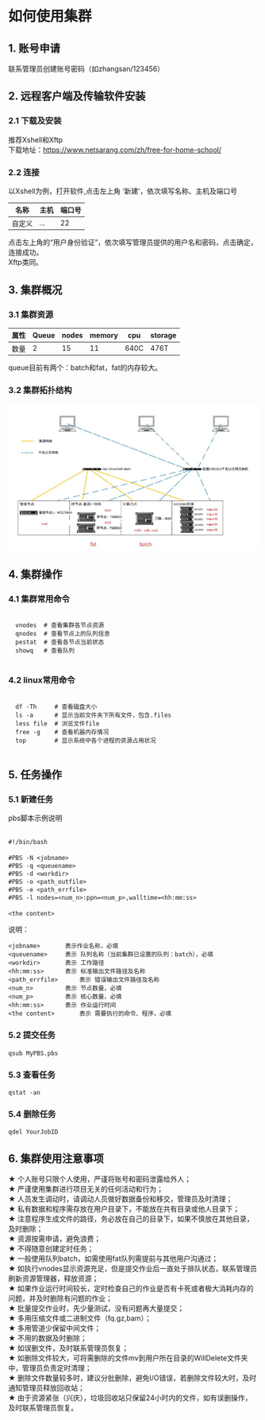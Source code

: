 # 如何使用集群

## 1. 账号申请 
联系管理员创建账号密码（如zhangsan/123456）
## 2. 远程客户端及传输软件安装
### 2.1 下载及安装
推荐Xshell和Xftp  
下载地址：https://www.netsarang.com/zh/free-for-home-school/
### 2.2 连接
以Xshell为例，打开软件,点击左上角 ‘新建’，依次填写名称、主机及端口号

| 名称 | 主机 | 端口号 |
| ------ | ------ | ------ |
| 自定义 | *.*.*.* | 22 |

点击左上角的“用户身份验证”，依次填写管理员提供的用户名和密码，点击确定，连接成功。   
Xftp类同。
## 3. 集群概况
### 3.1 集群资源

| 属性 | Queue | nodes | memory | cpu | storage |
| ------ | ------ | ------ | ------| ------| ------ |
| 数量 | 2 | 15 | 11 | 640C | 476T |

queue目前有两个：batch和fat，fat的内存较大。   

### 3.2 集群拓扑结构
![Image](https://raw.githubusercontent.com/xjtu-omics/cluster/main/pictures/struct.png)
## 4. 集群操作
### 4.1 集群常用命令
```

  vnodes  # 查看集群各节点资源   
  qnodes  # 查看节点上的队列信息    
  pestat  # 查看各节点当前状态   
  showq   # 查看队列   
  
```
### 4.2 linux常用命令
```

  df -Th     # 查看磁盘大小   
  ls -a      # 显示当前文件夹下所有文件，包含.files    
  less file  # 浏览文件file  
  free -g    # 查看机器内存情况
  top        # 显示系统中各个进程的资源占用状况  
  
```
## 5. 任务操作
### 5.1 新建任务
pbs脚本示例说明   
```

#!/bin/bash

#PBS -N <jobname>
#PBS -q <queuename>
#PBS -d <workdir>
#PBS -o <path_outfile>
#PBS -e <path_errfile>
#PBS -l nodes=<num_n>:ppn=<num_p>,walltime=<hh:mm:ss>

<the content>

```   
说明：
``` 
<jobname>		表示作业名称，必填  
<queuename>		表示 队列名称（当前集群已设置的队列：batch），必填    
<workdir>		表示 工作路径     
<hh:mm:ss>		表示 标准输出文件路径及名称    
<path_errfile>		表示 错误输出文件路径及名称   
<num_n>			表示 节点数量，必填    
<num_p>			表示 核心数量，必填      
<hh:mm:ss>		表示 作业运行时间   
<the content>		表示 需要执行的命令、程序，必填   
``` 
### 5.2 提交任务
```
qsub MyPBS.pbs
```

### 5.3 查看任务
```
qstat -an
```
### 5.4 删除任务
```
qdel YourJobID
```
## 6. 集群使用注意事项
★ 个人账号只限个人使用，严谨将账号和密码泄露给外人；   
★ 严谨使用集群进行项目无关的任何活动和行为；   
★ 人员发生调动时，请调动人员做好数据备份和移交，管理员及时清理；   
★ 私有数据和程序需存放在用户目录下，不能放在共有目录或他人目录下；   
★ 注意程序生成文件的路径，务必放在自己的目录下，如果不慎放在其他目录，及时删除；   
★ 资源按需申请，避免浪费；     
★ 不得随意创建定时任务；   
★ 一般使用队列batch，如需使用fat队列需提前与其他用户沟通过；      
★ 如执行vnodes显示资源充足，但是提交作业后一直处于排队状态，联系管理员刷新资源管理器，释放资源；    
★ 如果作业运行时间较长，定时检查自己的作业是否有卡死或者极大消耗内存的问题，并及时删除有问题的作业；   
★ 批量提交作业时，先少量测试，没有问题再大量提交；   
★ 多用压缩文件或二进制文件（fq.gz,bam）；      
★ 多用管道少保留中间文件；      
★ 不用的数据及时删除；    
★ 如误删文件，及时联系管理员恢复；   
★ 如删除文件较大，可将需删除的文件mv到用户所在目录的WillDelete文件夹中，管理员负责定时清理；   
★ 删除文件数量较多时，建议分批删除，避免I/O错误，若删除文件较大时，及时通知管理员释放回收站；      
★ 由于资源紧张（兴庆），垃圾回收站只保留24小时内的文件，如有误删操作，及时联系管理员恢复。   
